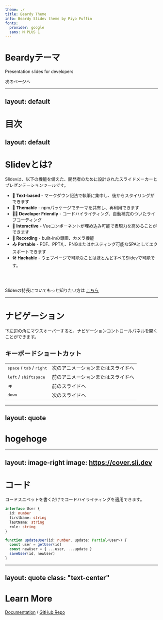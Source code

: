 ```yaml
---
theme: ./
title: Beardy Theme
info: Beardy Slidev theme by Piyo Puffin
fonts:
  provider: google
  sans: M PLUS 1
---
```


# Beardyテーマ

Presentation slides for developers

<div class="pt-12">
  <span @click="$slidev.nav.next" class="px-2 py-1 rounded cursor-pointer" flex="~ justify-center items-center gap-2" hover="bg-white bg-opacity-10">
    次のページへ <div class="i-carbon:arrow-right inline-block"/>
  </span>
</div>

---
layout: default
---
# 目次
<Toc columns="2"></Toc>
---
layout: default
---

# Slidevとは?
Slidevは、以下の機能を備えた、開発者のために設計されたスライドメーカーとプレゼンテーションツールです。

- 📝 **Text-based** - マークダウン記法で執筆に集中し、後からスタイリングができます
- 🎨 **Themable** - npmパッケージでテーマを共有し、再利用できます
- 🧑‍💻 **Developer Friendly** - コードハイライティング、自動補完のついたライブコーディング
- 🤹 **Interactive** - Vueコンポーネントが埋め込み可能で表現力を高めることができます
- 🎥 **Recording** - built-inの録画、カメラ機能
- 📤 **Portable** - PDF、PPTX,、PNGまたはホスティング可能なSPAとしてエクスポートできます
- 🛠 **Hackable** - ウェブページで可能なことはほとんどすべてSlidevで可能です。

<br>
<br>

Slidevの特長についてもっと知りたい方は [こちら](https://sli.dev/guide/why)

---

# ナビゲーション

下左辺の角にマウスオーバーすると、ナビゲーションコントロールパネルを開くことができます。

## キーボードショートカット

|     |     |
| --- | --- |
| <kbd>space</kbd> / <kbd>tab</kbd> / <kbd>right</kbd> | 次のアニメーションまたはスライドへ |
| <kbd>left</kbd>  / <kbd>shift</kbd><kbd>space</kbd> | 前のアニメーションまたはスライドへ |
| <kbd>up</kbd> | 前のスライドへ |
| <kbd>down</kbd> | 次のスライドへ |

---
layout: quote
---
# hogehoge
---
layout: image-right
image: https://cover.sli.dev
---

# コード

コードスニペットを書くだけでコードハイライティングを適用できます。

```ts
interface User {
  id: number
  firstName: string
  lastName: string
  role: string
}

function updateUser(id: number, update: Partial<User>) {
  const user = getUser(id)
  const newUser = { ...user, ...update }
  saveUser(id, newUser)
}
```

---
layout: quote
class: "text-center"
---

# Learn More

[Documentation](https://sli.dev) / [GitHub Repo](https://github.com/slidevjs/slidev)
